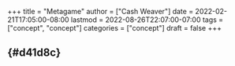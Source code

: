 +++
title = "Metagame"
author = ["Cash Weaver"]
date = 2022-02-21T17:05:00-08:00
lastmod = 2022-08-26T22:07:00-07:00
tags = ["concept", "concept"]
categories = ["concept"]
draft = false
+++

##  {#d41d8c}
